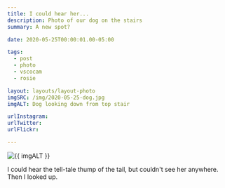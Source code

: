 ```yaml
---
title: I could hear her...
description: Photo of our dog on the stairs
summary: A new spot?

date: 2020-05-25T00:00:01.00-05:00

tags:
  - post
  - photo
  - vscocam
  - rosie

layout: layouts/layout-photo
imgSRC: /img/2020-05-25-dog.jpg
imgALT: Dog looking down from top stair

urlInstagram:
urlTwitter:
urlFlickr:

---
```

<p><img class="u-photo img-polaroid" src="{{ imgSRC }}" alt="{{ imgALT }}"></p>

I could hear the tell-tale thump of the tail, but couldn't see her anywhere. Then I looked up.
